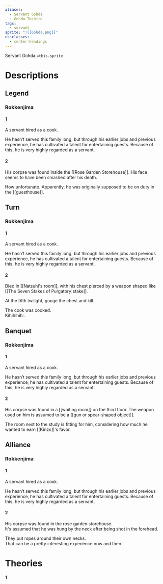 ```yaml
---
aliases:
  - Servant Gohda
  - Gohda Toshiro
tags:
  - servant
sprite: "![[Gohda.png]]"
cssclasses:
  - center-headings
---
```

Servant Gohda
`=this.sprite`

# Descriptions

## Legend
### Rokkenjima
#### 1
A servant hired as a cook.

He hasn’t served this family long, but through his earlier jobs and previous experience, he has cultivated a talent for entertaining guests. Because of this, he is very highly regarded as a servant.
#### 2
His corpse was found inside the [[Rose Garden Storehouse]]. His face seems to have been smashed after his death.

How unfortunate. Apparently, he was originally supposed to be on duty in the [[guesthouse]].
## Turn
### Rokkenjima
#### 1
A servant hired as a cook.

He hasn’t served this family long, but through his earlier jobs and previous experience, he has cultivated a talent for entertaining guests. Because of this, he is very highly regarded as a servant.
#### 2
Died in [[Natsuhi's room]], with his chest pierced by a weapon shaped like [[The Seven Stakes of Purgatory|stake]].  

At the fifth twilight, gouge the chest and kill.  

The cook was cooked.  
Kihihihihi.
## Banquet
### Rokkenjima
#### 1
A servant hired as a cook.

He hasn’t served this family long, but through his earlier jobs and previous experience, he has cultivated a talent for entertaining guests. Because of this, he is very highly regarded as a servant.
#### 2
His corpse was found in a [[waiting room]] on the third floor. The weapon used on him is assumed to be a [[gun or spear-shaped object]].  

The room next to the study is fitting for him, considering how much he wanted to earn [[Kinzo]]'s favor.
## Alliance
### Rokkenjima
#### 1
A servant hired as a cook.

He hasn’t served this family long, but through his earlier jobs and previous experience, he has cultivated a talent for entertaining guests. Because of this, he is very highly regarded as a servant.
#### 2
His corpse was found in the rose garden storehouse.  
It's assumed that he was hung by the neck after being shot in the forehead.  

They put ropes around their own necks.  
That can be a pretty interesting experience now and then. 
# Theories
#### 1